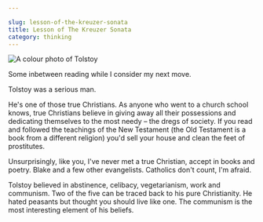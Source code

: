 ```yaml
---

slug: lesson-of-the-kreuzer-sonata
title: Lesson of The Kreuzer Sonata
category: thinking
---
```


![A colour photo of Tolstoy](https://upload.wikimedia.org/wikipedia/commons/c/c6/L.N.Tolstoy_Prokudin-Gorsky.jpg)

Some inbetween reading while I consider my next move.

Tolstoy was a serious man.

He's one of those true Christians. As anyone who went to a church school knows, true Christians believe in giving away all their possessions and dedicating themselves to the most needy – the dregs of society. If you read and followed the teachings of the New Testament (the Old Testament is a book from a different religion) you'd sell your house and clean the feet of prostitutes.

Unsurprisingly, like you, I've never met a true Christian, accept in books and poetry. Blake and a few other evangelists. Catholics don't count, I'm afraid.

Tolstoy believed in abstinence, celibacy, vegetarianism, work and communism. Two of the five can be traced back to his pure Christianity. He hated peasants but thought you should live like one. The communism is the most interesting element of his beliefs.
